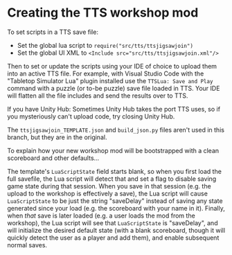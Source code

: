 # Creating the TTS workshop mod

To set scripts in a TTS save file:

- Set the global lua script to `require("src/tts/ttsjigsawjoin")`
- Set the global UI XML to `<Include src="src/tts/ttsjigsawjoin.xml"/>`

Then to set or update the scripts using your IDE of choice to upload them into an active TTS file. For example, with Visual Studio Code with the "Tabletop Simulator Lua" plugin installed use the `TTSLua: Save and Play` command with a puzzle (or to-be puzzle) save file loaded in TTS. Your IDE will flatten all the file includes and send the results over to TTS.

If you have Unity Hub: Sometimes Unity Hub takes the port TTS uses, so if you mysteriously can't upload code, try closing Unity Hub.

The `ttsjigsawjoin_TEMPLATE.json` and `build_json.py` files aren't used in this branch, but they are in the original.

To explain how your new workshop mod will be bootstrapped with a clean scoreboard and other defaults...

The template's `LuaScriptState` field starts blank, so when you first load the full savefile, the Lua script will detect that and set a flag to disable saving game state during that session. When you save in that session (e.g. the upload to the workshop is effectively a save), the Lua script will cause `LuaScriptState` to be just the string "saveDelay" instead of saving any state generated since your load (e.g. the scoreboard with your name in it). Finally, when *that* save is later loaded (e.g. a user loads the mod from the workshop), the Lua script will see that `LuaScriptState` is "saveDelay", and will initialize the desired default state (with a blank scoreboard, though it will quickly detect the user as a player and add them), and enable subsequent normal saves.
